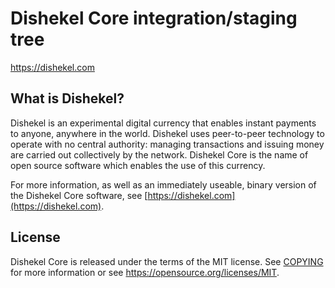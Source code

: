 Dishekel Core integration/staging tree
=====================================


https://dishekel.com

What is Dishekel?
----------------

Dishekel is an experimental digital currency that enables instant payments to
anyone, anywhere in the world. Dishekel uses peer-to-peer technology to operate
with no central authority: managing transactions and issuing money are carried
out collectively by the network. Dishekel Core is the name of open source
software which enables the use of this currency.

For more information, as well as an immediately useable, binary version of
the Dishekel Core software, see [https://dishekel.com](https://dishekel.com).

License
-------

Dishekel Core is released under the terms of the MIT license. See [COPYING](COPYING) for more
information or see https://opensource.org/licenses/MIT.
